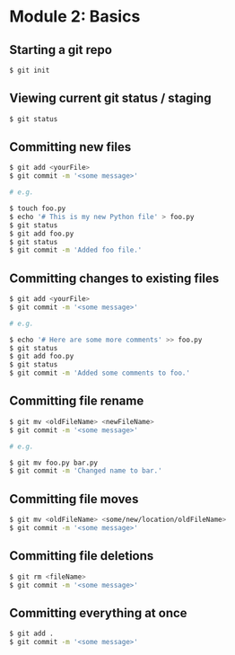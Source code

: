 # Module 2: Basics

## Starting a git repo

```bash
$ git init
```

## Viewing current git status / staging

```bash
$ git status
```

## Committing new files

```bash
$ git add <yourFile>
$ git commit -m '<some message>'

# e.g.

$ touch foo.py
$ echo '# This is my new Python file' > foo.py
$ git status
$ git add foo.py
$ git status
$ git commit -m 'Added foo file.'

```

## Committing changes to existing files

```bash
$ git add <yourFile>
$ git commit -m '<some message>'

# e.g.

$ echo '# Here are some more comments' >> foo.py
$ git status
$ git add foo.py
$ git status
$ git commit -m 'Added some comments to foo.'
```

## Committing file rename

```bash
$ git mv <oldFileName> <newFileName>
$ git commit -m '<some message>'

# e.g.

$ git mv foo.py bar.py
$ git commit -m 'Changed name to bar.'
```

## Committing file moves

```bash
$ git mv <oldFileName> <some/new/location/oldFileName>
$ git commit -m '<some message>'
```

## Committing file deletions

```bash
$ git rm <fileName>
$ git commit -m '<some message>'
```

## Committing everything at once

```bash
$ git add .
$ git commit -m '<some message>'
```
